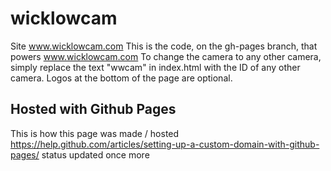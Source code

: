 # wicklowcam
Site www.wicklowcam.com
This is the code, on the gh-pages branch, that powers www.wicklowcam.com
To change the camera to any other camera, simply replace the text "wwcam" in index.html with the ID of any other camera.
Logos at the bottom of the page are optional.

## Hosted with Github Pages
This is how this page was made / hosted https://help.github.com/articles/setting-up-a-custom-domain-with-github-pages/
status updated once more

